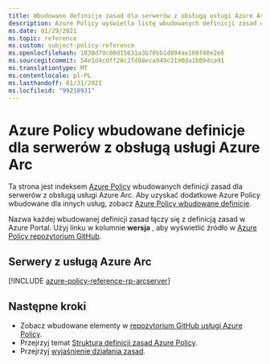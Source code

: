 ```yaml
---
title: Wbudowane definicje zasad dla serwerów z obsługą usługi Azure Arc
description: Azure Policy wyświetla listę wbudowanych definicji zasad dla serwerów z obsługą usługi Azure ARC (wersja zapoznawcza). Te wbudowane definicje zasad zapewniają typowe podejścia do zarządzania zasobami platformy Azure.
ms.date: 01/29/2021
ms.topic: reference
ms.custom: subject-policy-reference
ms.openlocfilehash: 1830d79c80d15631a3b70bb1d894ae108f48e2e6
ms.sourcegitcommit: 54e1d4cdff28c2fd88eca949c2190da1b09dca91
ms.translationtype: MT
ms.contentlocale: pl-PL
ms.lasthandoff: 01/31/2021
ms.locfileid: "99218931"
---
```

# <a name="azure-policy-built-in-definitions-for-azure-arc-enabled-servers"></a>Azure Policy wbudowane definicje dla serwerów z obsługą usługi Azure Arc

Ta strona jest indeksem [Azure Policy](../../governance/policy/overview.md) wbudowanych definicji zasad dla serwerów z obsługą usługi Azure Arc. Aby uzyskać dodatkowe Azure Policy wbudowane dla innych usług, zobacz [Azure Policy wbudowane definicje](../../governance/policy/samples/built-in-policies.md).

Nazwa każdej wbudowanej definicji zasad łączy się z definicją zasad w Azure Portal. Użyj linku w kolumnie **wersja** , aby wyświetlić źródło w [Azure Policy repozytorium GitHub](https://github.com/Azure/azure-policy).

## <a name="azure-arc-enabled-servers"></a>Serwery z usługą Azure Arc

[!INCLUDE [azure-policy-reference-rp-arcserver](../../../includes/policy/reference/byrp/microsoft.hybridcompute.md)]

## <a name="next-steps"></a>Następne kroki

- Zobacz wbudowane elementy w [repozytorium GitHub usługi Azure Policy](https://github.com/Azure/azure-policy).
- Przejrzyj temat [Struktura definicji zasad Azure Policy](../../governance/policy/concepts/definition-structure.md).
- Przejrzyj [wyjaśnienie działania zasad](../../governance/policy/concepts/effects.md).
